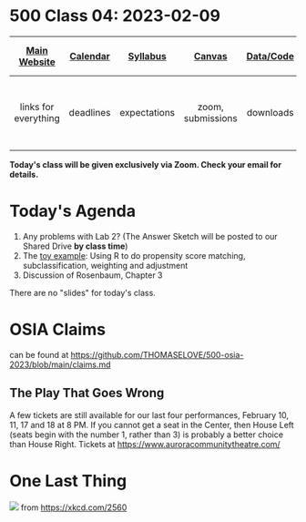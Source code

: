 # 500 Class 04: 2023-02-09

[Main Website](https://thomaselove.github.io/500-2023/) | [Calendar](https://thomaselove.github.io/500-2023/calendar.html) | [Syllabus](https://thomaselove.github.io/500-syllabus-2023) | [Canvas](https://canvas.case.edu) | [Data/Code](https://github.com/THOMASELOVE/500-data) |  [Sources](https://github.com/THOMASELOVE/500-classes-2023/tree/main/sources) | For help, email
:-----------: | :--------------: | :----------: | :---------: | :-------------: | :------: | :-----------: 
links for everything | deadlines | expectations | zoom, submissions | downloads | to read | `Thomas` dot `Love` at `case` dot `edu`

**Today's class will be given exclusively via Zoom. Check your email for details.**

# Today's Agenda

1. Any problems with Lab 2? (The Answer Sketch will be posted to our Shared Drive **by class time**)
2. The [toy example](https://github.com/THOMASELOVE/500-data/tree/master/toy): Using R to do propensity score matching, subclassification, weighting and adjustment
3. Discussion of Rosenbaum, Chapter 3

There are no "slides" for today's class. 

# OSIA Claims

can be found at https://github.com/THOMASELOVE/500-osia-2023/blob/main/claims.md

## The Play That Goes Wrong

A few tickets are still available for our last four performances, February 10, 11, 17 and 18 at 8 PM. If you cannot get a seat in the Center, then House Left (seats begin with the number 1, rather than 3) is probably a better choice than House Right. Tickets at https://www.auroracommunitytheatre.com/

# One Last Thing

![](https://imgs.xkcd.com/comics/confounding_variables.png) from https://xkcd.com/2560
